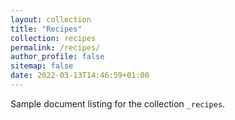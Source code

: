 ```yaml
---
layout: collection
title: "Recipes"
collection: recipes
permalink: /recipes/
author_profile: false
sitemap: false
date: 2022-03-13T14:46:59+01:00
---
```


Sample document listing for the collection `_recipes`.